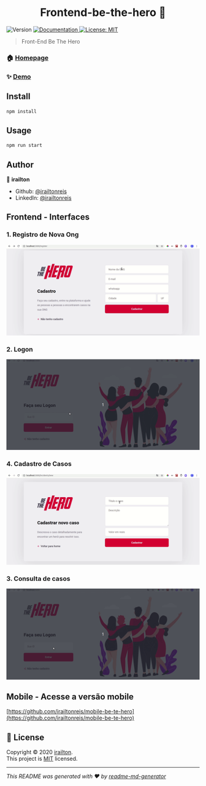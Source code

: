 <h1 align="center"> Frontend-be-the-hero 👋</h1>
<p>
  <img alt="Version" src="https://img.shields.io/badge/version-0.1.0-blue.svg?cacheSeconds=2592000" />
  <a href="https://github.com/irailtonreis/frontend-be-te-hero#readme" target="_blank">
    <img alt="Documentation" src="https://img.shields.io/badge/documentation-yes-brightgreen.svg" />
  </a>
  <a href="https://github.com/irailtonreis/frontend-be-te-hero/licence" target="_blank">
    <img alt="License: MIT" src="https://img.shields.io/badge/License-MIT-yellow.svg" />
  </a>
</p>

> Front-End Be The Hero

### 🏠 [Homepage](https://github.com/irailtonreis/frontend-be-te-hero)

### ✨ [Demo](https://github.com/irailtonreis/frontend-be-te-hero)

## Install

```sh
npm install
```

## Usage

```sh
npm run start
```
## Author

👤 **irailton**

* Github: [@irailtonreis](https://github.com/irailtonreis)
* LinkedIn: [@irailtonreis](https://linkedin.com/in/irailtonreis)

## Frontend - Interfaces

### 1. Registro de Nova Ong
<img src='/images/register.gif' width='600px'>

### 2. Logon
<img src='/images/login.gif' width='600px'>

### 4. Cadastro de Casos
<img src='/images/incident.gif' width='600px'>

### 3. Consulta de casos
<img src='/images/profile.gif' width='600px'>

## Mobile - Acesse a versão mobile
[https://github.com/irailtonreis/mobile-be-te-hero](https://github.com/irailtonreis/mobile-be-te-hero)

## 📝 License
Copyright © 2020 [irailton](https://github.com/irailtonreis).<br />
This project is [MIT](https://github.com/irailtonreis/frontend-be-te-hero/licence) licensed.

***
_This README was generated with ❤️ by [readme-md-generator](https://github.com/kefranabg/readme-md-generator)_